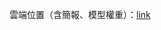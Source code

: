 雲端位置（含簡報、模型權重）：[link](https://drive.google.com/drive/folders/1RAVrzAtW_BvALNFsLnODKCZ6CLQyVcKw?usp=sharing)
